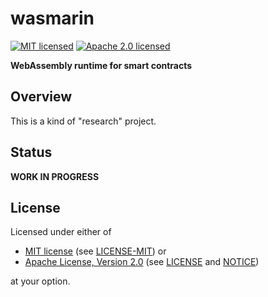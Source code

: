 # wasmarin

[![MIT licensed][mit-badge]][mit-license-url]
[![Apache 2.0 licensed][apache-badge]][apache-license-url]

[mit-badge]: https://img.shields.io/badge/License-MIT-blue.svg
[mit-url]: https://opensource.org/licenses/MIT
[mit-license-url]: https://github.com/EngosSoftware/wasmarin/blob/main/LICENSE-MIT
[apache-badge]: https://img.shields.io/badge/License-Apache%202.0-blue.svg
[apache-url]: https://www.apache.org/licenses/LICENSE-2.0
[apache-license-url]: https://github.com/EngosSoftware/wasmarin/blob/main/LICENSE
[apache-notice-url]: https://github.com/EngosSoftware/wasmarin/blob/main/NOTICE

**WebAssembly runtime for smart contracts**

## Overview

This is a kind of "research" project.

## Status

**WORK IN PROGRESS**

## License

Licensed under either of

- [MIT license][mit-url] (see [LICENSE-MIT][mit-license-url]) or
- [Apache License, Version 2.0][apache-url] (see [LICENSE][apache-license-url] and [NOTICE][apache-notice-url])

at your option.
